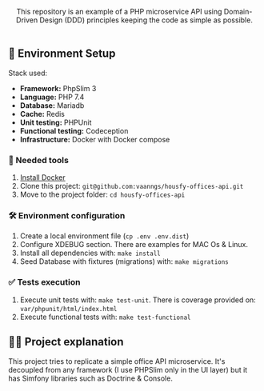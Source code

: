 <p align="center">
    This repository is an example of a PHP microservice API using Domain-Driven Design (DDD) principles keeping the 
    code as simple as possible. 
  <br />
  <br />
</p>

## 🚀 Environment Setup
  Stack used: <br />
  - <strong>Framework:</strong> PhpSlim 3 <br/>
  - <strong>Language:</strong> PHP 7.4 <br/>
  - <strong>Database:</strong> Mariadb <br/>
  - <strong>Cache:</strong> Redis <br/>
  - <strong>Unit testing:</strong> PHPUnit <br/>
  - <strong>Functional testing:</strong> Codeception <br/>
  - <strong>Infrastructure:</strong> Docker with Docker compose <br/>

### 🐳 Needed tools

1. [Install Docker](https://www.docker.com/get-started)
2. Clone this project: `git@github.com:vaanngs/housfy-offices-api.git`
3. Move to the project folder: `cd housfy-offices-api`

### 🛠️ Environment configuration

1. Create a local environment file (`cp .env .env.dist`)
2. Configure XDEBUG section. There are examples for MAC Os & Linux.
4. Install all dependencies with: `make install`
5. Seed Database with fixtures (migrations) with: `make migrations`

### ✅ Tests execution

1. Execute unit tests with: `make test-unit`. There is coverage provided on: `var/phpunit/html/index.html`
2. Execute functional tests with: `make test-functional`

## 👩‍💻 Project explanation

This project tries to replicate a simple office API microservice. It's decoupled from any framework 
(I use PHPSlim only in the UI layer) but it has Simfony libraries such as Doctrine & Console.
